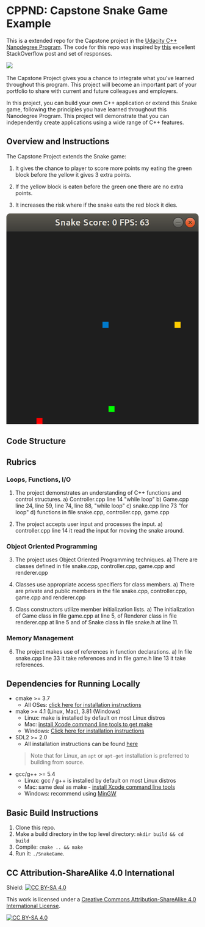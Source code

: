 # CPPND: Capstone Snake Game Example

This is a extended repo for the Capstone project in the [Udacity C++ Nanodegree Program](https://www.udacity.com/course/c-plus-plus-nanodegree--nd213). The code for this repo was inspired by [this](https://codereview.stackexchange.com/questions/212296/snake-game-in-c-with-sdl) excellent StackOverflow post and set of responses.

<img src="snake_game.gif"/>

The Capstone Project gives you a chance to integrate what you've learned throughout this program. This project will become an important part of your portfolio to share with current and future colleagues and employers.

In this project, you can build your own C++ application or extend this Snake game, following the principles you have learned throughout this Nanodegree Program. This project will demonstrate that you can independently create applications using a wide range of C++ features.

## Overview and Instructions

The Capstone Project extends the Snake game:
1) It gives the chance to player to score more points my eating the green block before the yellow it gives 3 extra points.

2) If the yellow block is eaten before the green one there are no extra points.

3) It increases the risk where if the snake eats the red block it dies.

<img src="snake_game.png">

## Code Structure 

<imd src="tree_snake.png">

## Rubrics
### Loops, Functions, I/O
1) The project demonstrates an understanding of C++ functions and control structures.
  a) Controller.cpp line 14 "while loop"
  b) Game.cpp line 24, line 59, line 74, line 88,  "while loop"
  c) snake.cpp line 73 "for loop"
  d) functions in file snake.cpp, controller.cpp, game.cpp

2) The project accepts user input and processes the input.
  a) controller.cpp line 14 it read the input for moving the snake around.

### Object Oriented Programming
3) The project uses Object Oriented Programming techniques.
  a) There are classes defined in file snake.cpp, controller.cpp, game.cpp and renderer.cpp

4) Classes use appropriate access specifiers for class members.
  a) There are private and public members in the file snake.cpp, controller.cpp, game.cpp and renderer.cpp

5) Class constructors utilize member initialization lists.
  a) The initialization of Game class in file game.cpp at line 5, of Renderer class in file renderer.cpp at line 5 and of Snake class in file snake.h at line 11.

### Memory Management

6) The project makes use of references in function declarations.
  a) In file snake.cpp line 33 it take references and in file game.h line 13 it take references.
  





## Dependencies for Running Locally
* cmake >= 3.7
  * All OSes: [click here for installation instructions](https://cmake.org/install/)
* make >= 4.1 (Linux, Mac), 3.81 (Windows)
  * Linux: make is installed by default on most Linux distros
  * Mac: [install Xcode command line tools to get make](https://developer.apple.com/xcode/features/)
  * Windows: [Click here for installation instructions](http://gnuwin32.sourceforge.net/packages/make.htm)
* SDL2 >= 2.0
  * All installation instructions can be found [here](https://wiki.libsdl.org/Installation)
  >Note that for Linux, an `apt` or `apt-get` installation is preferred to building from source. 
* gcc/g++ >= 5.4
  * Linux: gcc / g++ is installed by default on most Linux distros
  * Mac: same deal as make - [install Xcode command line tools](https://developer.apple.com/xcode/features/)
  * Windows: recommend using [MinGW](http://www.mingw.org/)

## Basic Build Instructions

1. Clone this repo.
2. Make a build directory in the top level directory: `mkdir build && cd build`
3. Compile: `cmake .. && make`
4. Run it: `./SnakeGame`.


## CC Attribution-ShareAlike 4.0 International


Shield: [![CC BY-SA 4.0][cc-by-sa-shield]][cc-by-sa]

This work is licensed under a
[Creative Commons Attribution-ShareAlike 4.0 International License][cc-by-sa].

[![CC BY-SA 4.0][cc-by-sa-image]][cc-by-sa]

[cc-by-sa]: http://creativecommons.org/licenses/by-sa/4.0/
[cc-by-sa-image]: https://licensebuttons.net/l/by-sa/4.0/88x31.png
[cc-by-sa-shield]: https://img.shields.io/badge/License-CC%20BY--SA%204.0-lightgrey.svg
